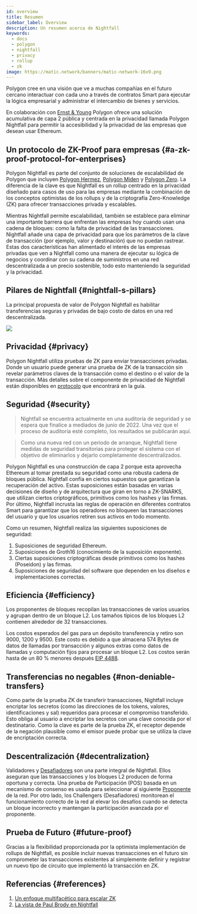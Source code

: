 ```yaml
---
id: overview
title: Resumen
sidebar_label: Overview
description: Un resumen acerca de Nightfall
keywords:
  - docs
  - polygon
  - nightfall
  - privacy
  - rollup
  - zk
image: https://matic.network/banners/matic-network-16x9.png
---
```


Polygon cree en una visión que ve a muchas compañías en el futuro cercano interactuar con cada
uno a través de contratos Smart para ejecutar la lógica empresarial y administrar el intercambio de bienes y servicios.

En colaboración con [Ernst & Young](https://blockchain.ey.com/) Polygon ofrece una solución acumulativa de capa 2 pública y centrada en la privacidad llamada Polygon Nightfall para permitir la accesibilidad y la privacidad de las empresas que desean
usar Ethereum.

## Un protocolo de ZK-Proof para empresas {#a-zk-proof-protocol-for-enterprises}

Polygon Nightfall es parte del conjunto de soluciones de escalabilidad de Polygon que incluyen
[Polygon Hermez](https://polygon.technology/solutions/polygon-hermez/),
[Polygon Miden](https://polygon.technology/solutions/polygon-miden/)
y [Polygon Zero](https://polygon.technology/solutions/polygon-zero/).
La diferencia de la clave es que Nightfall es un rollup centrado en la privacidad diseñado para casos de uso para las empresas mediante la combinación de
los conceptos optimistas de los rollups y de la criptografía Zero-Knowledge (ZK) para ofrecer transacciones privada y escalables.

Mientras Nightfall permite escalabilidad, también se establece para eliminar una importante barrera que enfrentan las empresas hoy
cuando usan una cadena de bloques: como la falta de privacidad de las transacciones. Nightfall añade una capa de privacidad para que los parámetros de la clave de transacción (por ejemplo, valor y destinación) que no puedan rastrear. Estas dos características han alimentado el interés de las empresas privadas que ven a Nightfall como una manera de ejecutar su lógica de negocios y coordinar con su cadena de suministros en una red descentralizada a un precio sostenible, todo esto manteniendo la seguridad y la privacidad.

## Pilares de Nightfall {#nightfall-s-pillars}

La principal propuesta de valor de Polygon Nightfall es habilitar transferencias seguras y privadas de bajo costo de
datos en una red descentralizada.

![](../imgs/overview.png)

## Privacidad {#privacy}

Polygon Nightfall utiliza pruebas de ZK para enviar transacciones privadas. Donde un usuario puede generar una prueba de ZK de
la transacción sin revelar parámetros claves de la transacción como el destino o el valor de la
transacción. Más detalles sobre el componente de privacidad de Nightfall están disponibles en
[protocolo](../protocol/protocol.md) que encontrará en la guía.

## Seguridad {#security}

> Nightfall se encuentra actualmente en una auditoría de seguridad y se espera que finalice a mediados de junio de 2022.
> Una vez que el proceso de auditoría esté completo, los resultados se publicarán aquí.

> Como una nueva red con un periodo de arranque, Nightfall tiene medidas de seguridad transitorias para
> proteger el sistema con el objetivo de eliminarlos y dejarlo completamente descentralizados.

Polygon Nightfall es una construcción de capa 2 porque esta aprovecha Ethereum al tomar prestada su seguridad como una robusta
cadena de bloques pública. Nightfall confía en ciertos supuestos que garantizan la recuperación del activo. Estas suposiciones están
basadas en varias decisiones de diseño y de arquitectura que giran en torno a ZK-SNARKS, que utilizan
ciertos criptográficos, primitivos como los hashes y las firmas.
Por último, Nightfall incrusta las reglas de operación en diferentes contratos Smart para garantizar que los operadores no bloqueen
las transacciones del usuario y que los usuarios retiren sus activos en todo momento.

Como un resumen, Nightfall realiza las siguientes suposiciones de seguridad:

1. Suposiciones de seguridad Ethereum.
2. Suposiciones de Groth16 (conocimiento de la suposición exponente).
3. Ciertas suposiciones criptográficas desde primitivos como los hashes (Poseidon) y las firmas.
4. Suposiciones de seguridad del software que dependen en los diseños e implementaciones correctas.

## Eficiencia {#efficiency}

Los proponentes de bloques recopilan las transacciones de varios usuarios y agrupan dentro de un bloque L2.
Los tamaños típicos de los bloques L2 contienen alrededor de 32 transacciones.

Los costos esperados del gas para un depósito transferencia y retiro son 9000, 1200 y 9500. Este costo es debido a que almacena 574 Bytes de datos de llamadas por transacción y algunos extras
como datos de llamadas y computación fijos para procesar un bloque L2. Los costos serán hasta de un 80 % menores después
[EIP 4488](https://eips.ethereum.org/EIPS/eip-4488).

## Transferencias no negables {#non-deniable-transfers}

Como parte de la prueba ZK de transferir transacciones, Nightfall incluye encriptar los secretos (como las direcciones de los tokens,
valores, identificaciones y sal) requeridos para procesar el compromiso transferido. Esto obliga al usuario a encriptar los secretos
con una clave conocida por el destinatario. Como la clave es parte de la prueba ZK, el receptor depende de la negación plausible
como el emisor puede probar que se utiliza la clave de encriptación correcta.

## Descentralización {#decentralization}

Validadores y [Desafiadores](docs/nightfall/protocol/actors) son una parte integral de Nightfall. Ellos aseguran que
las transacciones y los bloques L2 producen de forma oportuna y correcta. Una prueba de Participación (POS) basada en un mecanismo de consenso es
usada para seleccionar al siguiente [Proponente](docs/nightfall/protocol/actors) de la red. Por otro lado, los Challengers (Desafiadores) monitorean
el funcionamiento correcto de la red al elevar los desafíos cuando se detecta un bloque incorrecto y mantengan la
participación avanzada por el proponente.


## Prueba de Futuro {#future-proof}
Gracias a la flexibilidad proporcionada por la optimista implementación de rollups de Nightfall, es posible incluir nuevas transacciones
en el futuro sin comprometer las transacciones existentes al simplemente definir y registrar un nuevo tipo de circuito que implementó la
transacción en ZK.

## Referencias {#references}

1. [Un enfoque multifacético para escalar ZK](https://messari.io/article/polygon-a-multi-sided-approach-to-zk-scaling)
2. [La vista de Paul Brody en Nightfall](https://www.linkedin.com/pulse/say-hello-nightfall-paul-brody-1f/)
